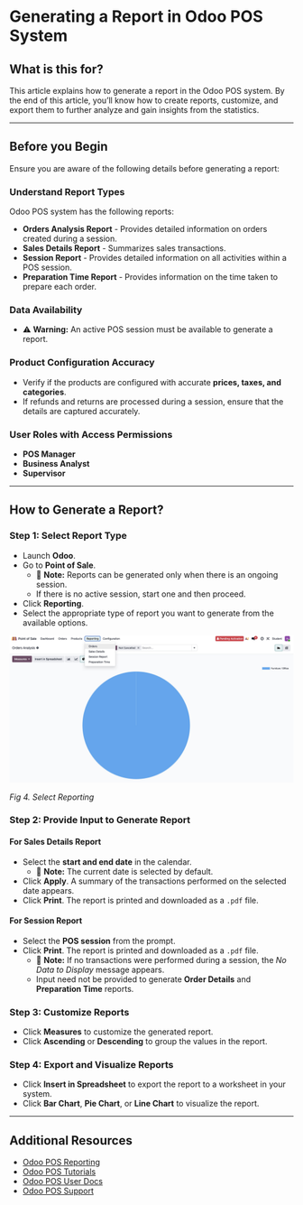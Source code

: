 # Generating a Report in Odoo POS System

## What is this for?
This article explains how to generate a report in the Odoo POS system. By the end of this article, you’ll know how to create reports, customize, and export them to further analyze and gain insights from the statistics.

---

## Before you Begin
Ensure you are aware of the following details before generating a report:

### Understand Report Types
Odoo POS system has the following reports:  
- **Orders Analysis Report** - Provides detailed information on orders created during a session.  
- **Sales Details Report** - Summarizes sales transactions.  
- **Session Report** - Provides detailed information on all activities within a POS session.  
- **Preparation Time Report** - Provides information on the time taken to prepare each order.  

### Data Availability
- ⚠️ **Warning:** An active POS session must be available to generate a report.  

### Product Configuration Accuracy
- Verify if the products are configured with accurate **prices, taxes, and categories**.  
- If refunds and returns are processed during a session, ensure that the details are captured accurately.  

### User Roles with Access Permissions
- **POS Manager**  
- **Business Analyst**  
- **Supervisor**  

---

## How to Generate a Report?

### Step 1: Select Report Type
- Launch **Odoo**.  
- Go to **Point of Sale**.  
  - 📝 **Note:** Reports can be generated only when there is an ongoing session.  
  - If there is no active session, start one and then proceed.  
- Click **Reporting**.  
- Select the appropriate type of report you want to generate from the available options.  

![Select Reporting](./assets/images/screenshots/8E0F9F4C-28E7-4F61-9198-7C71CFD0E95D.jpeg)

*Fig 4. Select Reporting*  

### Step 2: Provide Input to Generate Report

#### For Sales Details Report
- Select the **start and end date** in the calendar.  
  - 📝 **Note:** The current date is selected by default.  
- Click **Apply**. A summary of the transactions performed on the selected date appears.  
- Click **Print**. The report is printed and downloaded as a `.pdf` file.  

#### For Session Report
- Select the **POS session** from the prompt.  
- Click **Print**. The report is printed and downloaded as a `.pdf` file.  
  - 📝 **Note:** If no transactions were performed during a session, the *No Data to Display* message appears.  
  - Input need not be provided to generate **Order Details** and **Preparation Time** reports.  

### Step 3: Customize Reports
- Click **Measures** to customize the generated report.  
- Click **Ascending** or **Descending** to group the values in the report.  


### Step 4: Export and Visualize Reports
- Click **Insert in Spreadsheet** to export the report to a worksheet in your system.  
- Click **Bar Chart**, **Pie Chart**, or **Line Chart** to visualize the report.  

---

## Additional Resources

- [Odoo POS Reporting](https://www.odoo.com/documentation/18.0/applications/sales/point_of_sale/reporting.html)
- [Odoo POS Tutorials](https://www.odoo.com/slides/point-of-sale-28 )
- [Odoo POS User Docs](https://www.odoo.com/documentation/19.0/applications/sales/point_of_sale.html)
- [Odoo POS Support](https://www.odoo.com/help)